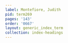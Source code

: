 ```yaml
---
label: Montefiore, Judith
pid: term269
pages: '143'
order: '0667'
layout: generic_index_term
collection: index-headings
---
```

